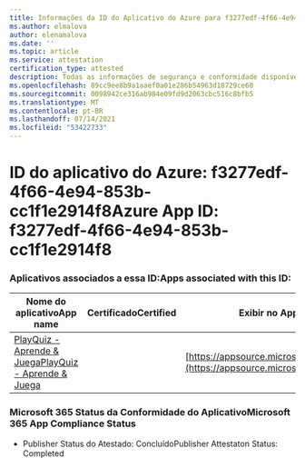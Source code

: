 ```yaml
---
title: Informações da ID do Aplicativo do Azure para f3277edf-4f66-4e94-853b-cc1f1e2914f8
ms.author: elmalova
author: elenamalova
ms.date: ''
ms.topic: article
ms.service: attestation
certification_type: attested
description: Todas as informações de segurança e conformidade disponíveis para f3277edf-4f66-4e94-853b-cc1f1e2914f8.
ms.openlocfilehash: 89cc9ee8b9a1aaef0a01e286b54963d18729ce60
ms.sourcegitcommit: 0098942ce316ab984e09fd9d2063cbc516c8bfb5
ms.translationtype: MT
ms.contentlocale: pt-BR
ms.lasthandoff: 07/14/2021
ms.locfileid: "53422733"
---
```

# <a name="azure-app-id-f3277edf-4f66-4e94-853b-cc1f1e2914f8"></a><span data-ttu-id="34ee8-103">ID do aplicativo do Azure: f3277edf-4f66-4e94-853b-cc1f1e2914f8</span><span class="sxs-lookup"><span data-stu-id="34ee8-103">Azure App ID: f3277edf-4f66-4e94-853b-cc1f1e2914f8</span></span>


### <a name="apps-associated-with-this-id"></a><span data-ttu-id="34ee8-104">Aplicativos associados a essa ID:</span><span class="sxs-lookup"><span data-stu-id="34ee8-104">Apps associated with this ID:</span></span>
| <span data-ttu-id="34ee8-105">**Nome do aplicativo**</span><span class="sxs-lookup"><span data-stu-id="34ee8-105">**App name**</span></span> | <span data-ttu-id="34ee8-106">**Certificado**</span><span class="sxs-lookup"><span data-stu-id="34ee8-106">**Certified**</span></span> | <span data-ttu-id="34ee8-107">**Exibir no AppSource**</span><span class="sxs-lookup"><span data-stu-id="34ee8-107">**View in AppSource**</span></span> |
|-|-|-|
| [<span data-ttu-id="34ee8-108">PlayQuiz - Aprende &amp; Juega</span><span class="sxs-lookup"><span data-stu-id="34ee8-108">PlayQuiz - Aprende &amp; Juega</span></span>](https://docs.microsoft.com/en-us/microsoft-365-app-certification/forward/WA200002820) |  | [https://appsource.microsoft.com/product/office/WA200002820](https://appsource.microsoft.com/product/office/WA200002820) |

### <a name="microsoft-365-app-compliance-status"></a><span data-ttu-id="34ee8-109">Microsoft 365 Status da Conformidade do Aplicativo</span><span class="sxs-lookup"><span data-stu-id="34ee8-109">Microsoft 365 App Compliance Status</span></span>
- <span data-ttu-id="34ee8-110">Publisher Status do Atestado: Concluído</span><span class="sxs-lookup"><span data-stu-id="34ee8-110">Publisher Attestaton Status: Completed</span></span>
